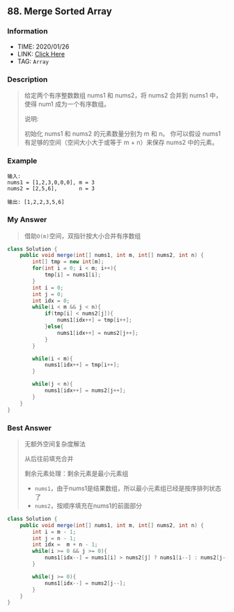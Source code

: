 ## 88. Merge Sorted Array

### Information

* TIME: 2020/01/26
* LINK: [Click Here](https://leetcode-cn.com/problems/merge-sorted-array/)
* TAG: `Array`

### Description

> 给定两个有序整数数组 nums1 和 nums2，将 nums2 合并到 nums1 中，使得 num1 成为一个有序数组。
>
> 说明:
>
> 初始化 nums1 和 nums2 的元素数量分别为 m 和 n。
> 你可以假设 nums1 有足够的空间（空间大小大于或等于 m + n）来保存 nums2 中的元素。

### Example

```text
输入:
nums1 = [1,2,3,0,0,0], m = 3
nums2 = [2,5,6],       n = 3

输出: [1,2,2,3,5,6]
```

### My Answer

> 借助`O(m)`空间，双指针按大小合并有序数组

```java
class Solution {
    public void merge(int[] nums1, int m, int[] nums2, int n) {
        int[] tmp = new int[m];
        for(int i = 0; i < m; i++){
            tmp[i] = nums1[i];
        }
        int i = 0;
        int j = 0;
        int idx = 0;
        while(i < m && j < n){
            if(tmp[i] < nums2[j]){
                nums1[idx++] = tmp[i++];
            }else{
                nums1[idx++] = nums2[j++];
            }
        }

        while(i < m){
            nums1[idx++] = tmp[i++];
        }

        while(j < n){
            nums1[idx++] = nums2[j++];
        }
    }
}
```

### Best Answer

> 无额外空间复杂度解法
>
> 从后往前填充合并
>
> 剩余元素处理：剩余元素是最小元素组
>
> * `nums1`，由于nums1是结果数组，所以最小元素组已经是按序排列状态了
> * `nums2`，按顺序填充在nums1的前面部分

```java
class Solution {
    public void merge(int[] nums1, int m, int[] nums2, int n) {
        int i = m - 1;
        int j = n - 1;
        int idx =  m + n - 1;
        while(i >= 0 && j >= 0){
            nums1[idx--] = nums1[i] > nums2[j] ? nums1[i--] : nums2[j--];
        }

        while(j >= 0){
            nums1[idx--] = nums2[j--];
        }
    }
}
```




